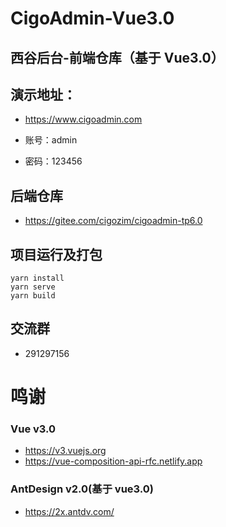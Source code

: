 # CigoAdmin-Vue3.0

## 西谷后台-前端仓库（基于 Vue3.0）

## 演示地址：

- https://www.cigoadmin.com

- 账号：admin

- 密码：123456

## 后端仓库

- https://gitee.com/cigozim/cigoadmin-tp6.0

## 项目运行及打包

```
yarn install
yarn serve
yarn build
```

## 交流群

- 291297156

# 鸣谢

### Vue v3.0

- https://v3.vuejs.org
- https://vue-composition-api-rfc.netlify.app

### AntDesign v2.0(基于 vue3.0)

- https://2x.antdv.com/
